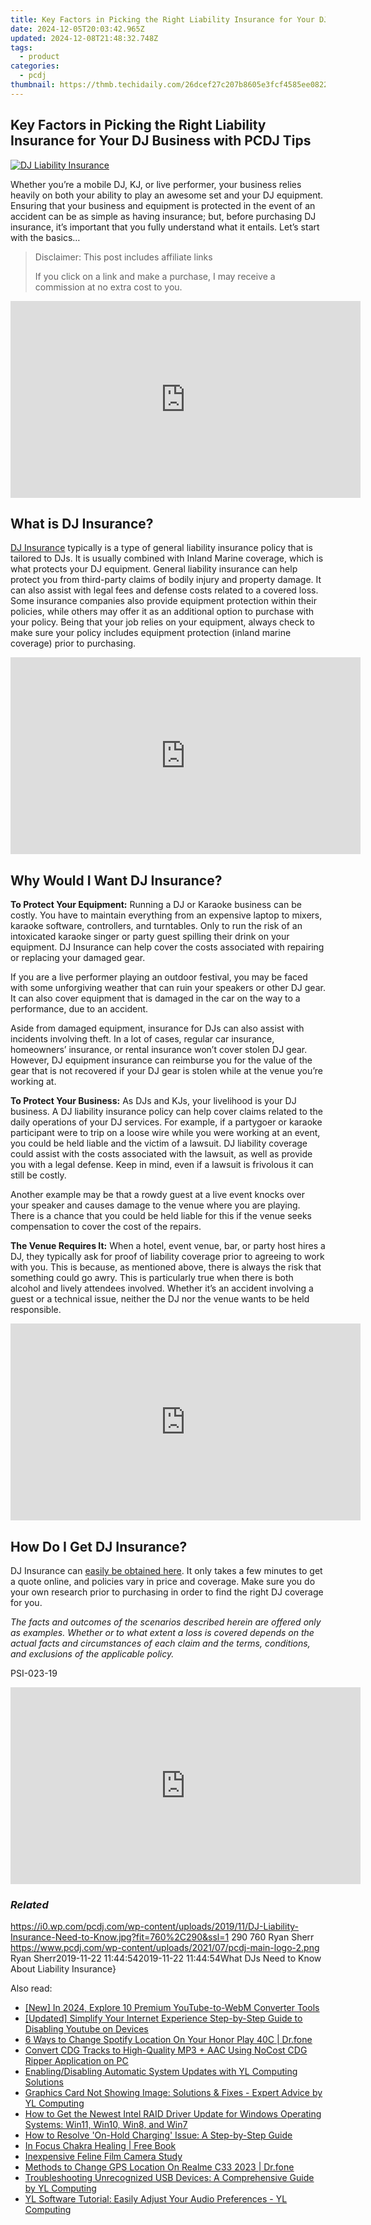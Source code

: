 ```yaml
---
title: Key Factors in Picking the Right Liability Insurance for Your DJ Business with PCDJ Tips
date: 2024-12-05T20:03:42.965Z
updated: 2024-12-08T21:48:32.748Z
tags:
  - product
categories:
  - pcdj
thumbnail: https://thmb.techidaily.com/26dcef27c207b8605e3fcf4585ee0822110eeb8a794c85ff8e27071c7786d452.jpg
---
```


## Key Factors in Picking the Right Liability Insurance for Your DJ Business with PCDJ Tips

[![DJ Liability Insurance](https://i0.wp.com/pcdj.com/wp-content/uploads/2019/11/DJ-Liability-Insurance-Need-to-Know.jpg?resize=760%2C290&ssl=1)](https://i0.wp.com/pcdj.com/wp-content/uploads/2019/11/DJ-Liability-Insurance-Need-to-Know.jpg?fit=760%2C290&ssl=1 "DJ Liability Insurance")

Whether you’re a mobile DJ, KJ, or live performer, your business relies heavily on both your ability to play an awesome set and your DJ equipment. Ensuring that your business and equipment is protected in the event of an accident can be as simple as having insurance; but, before purchasing DJ insurance, it’s important that you fully understand what it entails. Let’s start with the basics…

>  Disclaimer: This post includes affiliate links
>
>  If you click on a link and make a purchase, I may receive a commission at no extra cost to you.
>

<!-- affiliate ads begin -->
<iframe width="560" height="315" src="https://www.youtube.com/embed/B2MlLvGxMwI?si=q_blGjXyJrGtzT8d" title="YouTube video player" frameborder="0" allow="accelerometer; autoplay; clipboard-write; encrypted-media; gyroscope; picture-in-picture; web-share" referrerpolicy="strict-origin-when-cross-origin" allowfullscreen></iframe>
<!-- affiliate ads end -->

## What is DJ Insurance?

[DJ Insurance](https://prosight.direct/pcdj) typically is a type of general liability insurance policy that is tailored to DJs. It is usually combined with Inland Marine coverage, which is what protects your DJ equipment. General liability insurance can help protect you from third-party claims of bodily injury and property damage. It can also assist with legal fees and defense costs related to a covered loss. Some insurance companies also provide equipment protection within their policies, while others may offer it as an additional option to purchase with your policy. Being that your job relies on your equipment, always check to make sure your policy includes equipment protection (inland marine coverage) prior to purchasing.

<!-- affiliate ads begin -->
<iframe width="560" height="315" src="https://www.youtube.com/embed/-Bov2KfWQ_Y?si=MnVczisgeJ-sGW2r" title="YouTube video player" frameborder="0" allow="accelerometer; autoplay; clipboard-write; encrypted-media; gyroscope; picture-in-picture; web-share" referrerpolicy="strict-origin-when-cross-origin" allowfullscreen></iframe>
<!-- affiliate ads end -->

## Why Would I Want DJ Insurance?

**To Protect Your Equipment:** Running a DJ or Karaoke business can be costly. You have to maintain everything from an expensive laptop to mixers, karaoke software, controllers, and turntables. Only to run the risk of an intoxicated karaoke singer or party guest spilling their drink on your equipment. DJ Insurance can help cover the costs associated with repairing or replacing your damaged gear.

If you are a live performer playing an outdoor festival, you may be faced with some unforgiving weather that can ruin your speakers or other DJ gear. It can also cover equipment that is damaged in the car on the way to a performance, due to an accident.

Aside from damaged equipment, insurance for DJs can also assist with incidents involving theft. In a lot of cases, regular car insurance, homeowners’ insurance, or rental insurance won’t cover stolen DJ gear. However, DJ equipment insurance can reimburse you for the value of the gear that is not recovered if your DJ gear is stolen while at the venue you’re working at.

**To Protect Your Business:** As DJs and KJs, your livelihood is your DJ business. A DJ liability insurance policy can help cover claims related to the daily operations of your DJ services. For example, if a partygoer or karaoke participant were to trip on a loose wire while you were working at an event, you could be held liable and the victim of a lawsuit. DJ liability coverage could assist with the costs associated with the lawsuit, as well as provide you with a legal defense. Keep in mind, even if a lawsuit is frivolous it can still be costly.

Another example may be that a rowdy guest at a live event knocks over your speaker and causes damage to the venue where you are playing. There is a chance that you could be held liable for this if the venue seeks compensation to cover the cost of the repairs.

**The Venue Requires It:** When a hotel, event venue, bar, or party host hires a DJ, they typically ask for proof of liability coverage prior to agreeing to work with you. This is because, as mentioned above, there is always the risk that something could go awry. This is particularly true when there is both alcohol and lively attendees involved. Whether it’s an accident involving a guest or a technical issue, neither the DJ nor the venue wants to be held responsible.

<!-- affiliate ads begin -->
<iframe width="560" height="315" src="https://www.youtube.com/embed/Vfq0vw0Spz8?si=2EAk6hW-Gb-o33_L" title="YouTube video player" frameborder="0" allow="accelerometer; autoplay; clipboard-write; encrypted-media; gyroscope; picture-in-picture; web-share" referrerpolicy="strict-origin-when-cross-origin" allowfullscreen></iframe>
<!-- affiliate ads end -->

## How Do I Get DJ Insurance?

DJ Insurance can [easily be obtained here](https://prosight.direct/pcdj). It only takes a few minutes to get a quote online, and policies vary in price and coverage. Make sure you do your own research prior to purchasing in order to find the right DJ coverage for you.

_The facts and outcomes of the scenarios described herein are offered only as examples. Whether or to what extent a loss is covered depends on the actual facts and circumstances of each claim and the terms, conditions, and exclusions of the applicable policy._

PSI-023-19

<!-- affiliate ads begin -->
<iframe width="560" height="315" src="https://www.youtube.com/embed/rdNq2Sp031s?si=3FcJa3dQLraUDHKv" title="YouTube video player" frameborder="0" allow="accelerometer; autoplay; clipboard-write; encrypted-media; gyroscope; picture-in-picture; web-share" referrerpolicy="strict-origin-when-cross-origin" allowfullscreen></iframe>
<!-- affiliate ads end -->

### _Related_

https://i0.wp.com/pcdj.com/wp-content/uploads/2019/11/DJ-Liability-Insurance-Need-to-Know.jpg?fit=760%2C290&ssl=1 290 760 Ryan Sherr https://www.pcdj.com/wp-content/uploads/2021/07/pcdj-main-logo-2.png Ryan Sherr2019-11-22 11:44:542019-11-22 11:44:54What DJs Need to Know About Liability Insurance}

<ins class="adsbygoogle"
     style="display:block"
     data-ad-format="autorelaxed"
     data-ad-client="ca-pub-7571918770474297"
     data-ad-slot="1223367746"></ins>

<ins class="adsbygoogle"
     style="display:block"
     data-ad-client="ca-pub-7571918770474297"
     data-ad-slot="8358498916"
     data-ad-format="auto"
     data-full-width-responsive="true"></ins>

<span class="atpl-alsoreadstyle">Also read:</span>
<div><ul>
<li><a href="https://facebook-record-videos.techidaily.com/new-in-2024-explore-10-premium-youtube-to-webm-converter-tools/"><u>[New] In 2024, Explore 10 Premium YouTube-to-WebM Converter Tools</u></a></li>
<li><a href="https://facebook-video-footage.techidaily.com/updated-simplify-your-internet-experience-step-by-step-guide-to-disabling-youtube-on-devices/"><u>[Updated] Simplify Your Internet Experience Step-by-Step Guide to Disabling Youtube on Devices</u></a></li>
<li><a href="https://location-fake.techidaily.com/6-ways-to-change-spotify-location-on-your-honor-play-40c-drfone-by-drfone-virtual-android/"><u>6 Ways to Change Spotify Location On Your Honor Play 40C | Dr.fone</u></a></li>
<li><a href="https://win-hot.techidaily.com/convert-cdg-tracks-to-high-quality-mp3-plus-aac-using-nocost-cdg-ripper-application-on-pc/"><u>Convert CDG Tracks to High-Quality MP3 + AAC Using NoCost CDG Ripper Application on PC</u></a></li>
<li><a href="https://win-hot.techidaily.com/enablingdisabling-automatic-system-updates-with-yl-computing-solutions/"><u>Enabling/Disabling Automatic System Updates with YL Computing Solutions</u></a></li>
<li><a href="https://win-hot.techidaily.com/graphics-card-not-showing-image-solutions-and-fixes-expert-advice-by-yl-computing/"><u>Graphics Card Not Showing Image: Solutions & Fixes - Expert Advice by YL Computing</u></a></li>
<li><a href="https://win-amazing.techidaily.com/how-to-get-the-newest-intel-raid-driver-update-for-windows-operating-systems-win11-win10-win8-and-win7/"><u>How to Get the Newest Intel RAID Driver Update for Windows Operating Systems: Win11, Win10, Win8, and Win7</u></a></li>
<li><a href="https://fox-that.techidaily.com/how-to-resolve-on-hold-charging-issue-a-step-by-step-guide/"><u>How to Resolve 'On-Hold Charging' Issue: A Step-by-Step Guide</u></a></li>
<li><a href="https://novels-ebooks.techidaily.com/210198853-9780760364987-in-focus-chakra-healing/"><u>In Focus Chakra Healing | Free Book</u></a></li>
<li><a href="https://buynow-reviews.techidaily.com/inexpensive-feline-film-camera-study/"><u>Inexpensive Feline Film Camera Study</u></a></li>
<li><a href="https://fake-location.techidaily.com/methods-to-change-gps-location-on-realme-c33-2023-drfone-by-drfone-virtual-android/"><u>Methods to Change GPS Location On Realme C33 2023 | Dr.fone</u></a></li>
<li><a href="https://win-hot.techidaily.com/troubleshooting-unrecognized-usb-devices-a-comprehensive-guide-by-yl-computing/"><u>Troubleshooting Unrecognized USB Devices: A Comprehensive Guide by YL Computing</u></a></li>
<li><a href="https://win-hot.techidaily.com/yl-software-tutorial-easily-adjust-your-audio-preferences-yl-computing/"><u>YL Software Tutorial: Easily Adjust Your Audio Preferences - YL Computing</u></a></li>
</ul></div>

